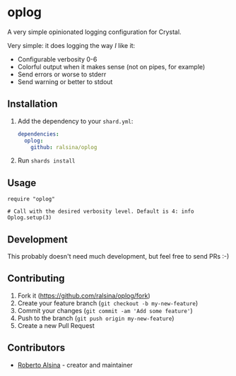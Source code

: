 # oplog

A very simple opinionated logging configuration for Crystal.

Very simple: it does logging the way *I* like it:

* Configurable verbosity 0-6
* Colorful output when it makes sense (not on pipes, for example)
* Send errors or worse to stderr
* Send warning or better to stdout

## Installation

1. Add the dependency to your `shard.yml`:

   ```yaml
   dependencies:
     oplog:
       github: ralsina/oplog
   ```

2. Run `shards install`

## Usage

```crystal
require "oplog"

# Call with the desired verbosity level. Default is 4: info
Oplog.setup(3)
```


## Development

This probably doesn't need much development, but feel free to send PRs :-)

## Contributing

1. Fork it (<https://github.com/ralsina/oplog/fork>)
2. Create your feature branch (`git checkout -b my-new-feature`)
3. Commit your changes (`git commit -am 'Add some feature'`)
4. Push to the branch (`git push origin my-new-feature`)
5. Create a new Pull Request

## Contributors

- [Roberto Alsina](https://github.com/your-github-user) - creator and maintainer
